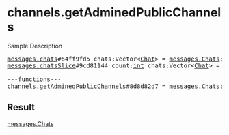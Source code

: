 # channels.getAdminedPublicChannels

Sample Description

<pre>
<a href="../constructor/messages.chats">messages.chats</a>#64ff9fd5 chats:Vector&lt;<a href="../type/Chat.md">Chat</a>&gt; = <a href="../type/messages.Chats.md">messages.Chats</a>;
<a href="../constructor/messages.chatsSlice">messages.chatsSlice</a>#9cd81144 count:<a href="../type/int.md">int</a> chats:Vector&lt;<a href="../type/Chat.md">Chat</a>&gt; = <a href="../type/messages.Chats.md">messages.Chats</a>;

---functions---
<a href="../method/channels.getAdminedPublicChannels.md">channels.getAdminedPublicChannels</a>#8d8d82d7 = <a href="../type/messages.Chats.md">messages.Chats</a>;</pre>

## Result

<a href="../type/messages.Chats.md">messages.Chats</a>

